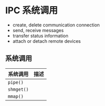 # IPC 系统调用

* create, delete communication connection
* send, receive messages
* transfer status information
* attach or detach remote devices

## 系统调用

| 系统调用   | 描述 |
| ---------- | ---- |
| `pipe()`   |      |
| `shmget()` |      |
| `mmap()`   |      |